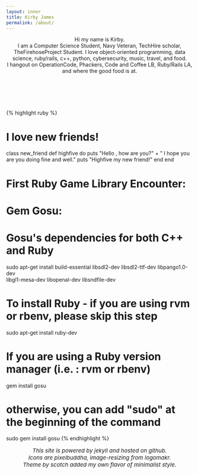 ```yaml
---
layout: inner
title: Kirby James
permalink: /about/
---
```

<div class="lead">
    <p align="center">
      <snap>Hi my name is Kirby.</snap>
      <br />
    <snap>
      I am a Computer Science Student, Navy Veteran, TechHire scholar, TheFirehoseProject Student.</snap>
      <snap>I love object-oriented programming, data science, ruby/rails, c++, python, cybersecurity, music, travel, and food.
    </snap>    
    <br />
    <snap>
      I hangout on OperationCode, Phackers, Code and Coffee LB, Ruby/Rails LA, and where the good food is at.
    </snap>
    </p>
  <br />
  <br />
</div>
  <br />
  <br class="clear-fix" />

{% highlight ruby %}
# I love new friends!
class new_friend
  def highfive do
    puts "Hello , how are you?" + " I hope you are you doing fine and well."
    puts "Highfive my new friend!"
  end
end

# First Ruby Game Library Encounter:
# Gem Gosu:
# Gosu's dependencies for both C++ and Ruby
sudo apt-get install build-essential libsdl2-dev libsdl2-ttf-dev libpango1.0-dev \
  libgl1-mesa-dev libopenal-dev libsndfile-dev
# To install Ruby - if you are using rvm or rbenv, please skip this step
  sudo apt-get install ruby-dev
# If you are using a Ruby version manager (i.e. : rvm or rbenv)
  gem install gosu
# otherwise, you can add "sudo" at the beginning of the command
  sudo gem install gosu
{% endhighlight %}

<p align="center" style= "font-size: 15px">
  <em>This site is powered by jekyll and hosted on github.</em><br>
  <em>Icons are pixelbuddha, image-resizing from logomakr.</em><br>
  <em>Theme by scotch added my own flavor of minimalist style.</em><br>
  <br><br>
</p>
